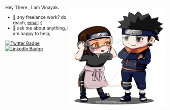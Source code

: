 Hey There , I am Vinayak.
<br>
  <img align="right" alt="GIF" src="https://github.com/vinayak500/vinayak500/blob/main/assests/rinObito1.png" width="300" height="300" />
  
- 💼 any freelance work? do reach, [email](vinayakshetty500@gmail.com) :)
- 💬 ask me about anything, i am happy to help;






[![Twitter Badge](https://img.shields.io/badge/Twitter-Profile-informational?style=flat&logo=twitter&logoColor=white&color=1CA2F1)](https://twitter.com/VinayakShetty_)
[![LinkedIn Badge](https://img.shields.io/badge/LinkedIn-Profile-informational?style=flat&logo=linkedin&logoColor=white&color=0D76A8)](https://www.linkedin.com/in/vinayak-shetty/)







